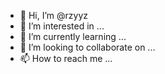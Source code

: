 - 👋 Hi, I’m @rzyyz
- 👀 I’m interested in ...
- 🌱 I’m currently learning ...
- 💞️ I’m looking to collaborate on ...
- 📫 How to reach me ...

<!---
rzyyz/rzyyz is a ✨ special ✨ repository because its `README.md` (this file) appears on your GitHub profile.
You can click the Preview link to take a look at your changes.
--->
